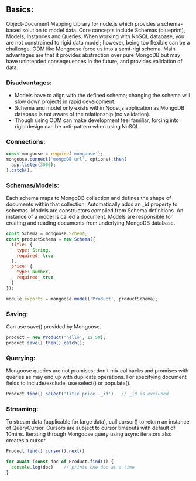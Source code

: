 ## Basics:
Object-Document Mapping Library for node.js which provides a schema-based solution to model data. Core concepts include Schemas (blueprint), Models, Instances and Queries. When working with NoSQL database, you are not constrained to rigid data model; however, being too flexible can be a challenge. ODM like Mongoose force us into a semi-rigi schema. Main advantages are that it provides abstraction over pure MongoDB but may have unintended conseqeuences in the future, and provides validation of data.

### Disadvantages:
- Models have to align with the defined schema; changing the schema will slow down projects in rapid development.
- Schema and model only exists within Node.js application as MongoDB database is not aware of the relationship (no validation).
- Though using ODM can make development feel familiar, forcing into rigid design can be anti-pattern when using NoSQL.

### Connections:
```javascript
const mongoose = require('mongoose');
mongoose.connect('mongoDB url', options).then(
  app.listen(3000);
).catch();
```

### Schemas/Models:
Each schema maps to MongoDB collection and defines the shape of documents within that collection. Automatically adds an \_id property to schemas. Models are constructors compiled from Schema definitions. An instance of a model is called a document. Models are responsible for creating and reading documents from underlying MongoDB database. 

```javascript
const Schema = mongoose.Schema;
const productSchema = new Schema({
  title: {
    type: String,
    required: true
  },
  price: {
    type: Number,
    required: true
  }
});

module.exports = mongoose.model('Product', productSchema);
```

### Saving: 
Can use save() provided by Mongoose.
```javascript
product = new Product('hello', 12.50);
product.save().then().catch();  
```

### Querying:
Mongoose queries are not promises; don't mix callbacks and promises with queries as may end up with duplicate operations. For specifying document fields to include/exclude, use select() or populate().

```javascript
Product.find().select('title price -_id')   // _id is excluded
```

### Streaming:
To stream data (applicable for large data), call cursor() to return an instance of QueryCursor. Cursors are subject to cursor timeouts with default of 10mins. Iterating through Mongoose query using async iterators also creates a cursor.

```javascript
Product.find().cursor().next()

for await (const doc of Product.find()) {
  console.log(doc)    // prints one doc at a time
}
```
